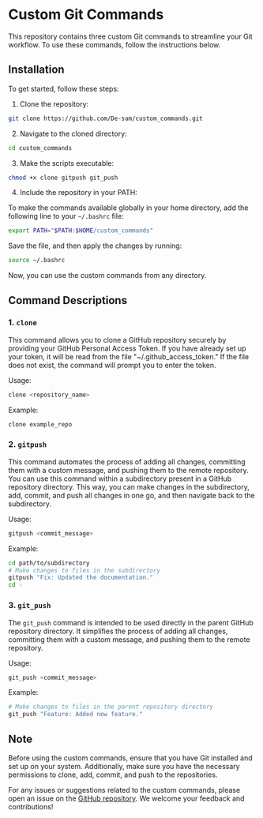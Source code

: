 # Custom Git Commands

This repository contains three custom Git commands to streamline your Git workflow. To use these commands, follow the instructions below.

## Installation

To get started, follow these steps:

1. Clone the repository:

```bash
git clone https://github.com/De-sam/custom_commands.git
```

2. Navigate to the cloned directory:

```bash
cd custom_commands
```

3. Make the scripts executable:

```bash
chmod +x clone gitpush git_push
```

4. Include the repository in your PATH:

To make the commands available globally in your home directory, add the following line to your `~/.bashrc` file:

```bash
export PATH="$PATH:$HOME/custom_commands"
```

Save the file, and then apply the changes by running:

```bash
source ~/.bashrc
```

Now, you can use the custom commands from any directory.

## Command Descriptions

### 1. `clone`

This command allows you to clone a GitHub repository securely by providing your GitHub Personal Access Token. If you have already set up your token, it will be read from the file "~/.github_access_token." If the file does not exist, the command will prompt you to enter the token.

Usage:

```bash
clone <repository_name>
```

Example:

```bash
clone example_repo
```

### 2. `gitpush`

This command automates the process of adding all changes, committing them with a custom message, and pushing them to the remote repository. You can use this command within a subdirectory present in a GitHub repository directory. This way, you can make changes in the subdirectory, add, commit, and push all changes in one go, and then navigate back to the subdirectory.

Usage:

```bash
gitpush <commit_message>
```

Example:

```bash
cd path/to/subdirectory
# Make changes to files in the subdirectory
gitpush "Fix: Updated the documentation."
cd -
```

### 3. `git_push`

The `git_push` command is intended to be used directly in the parent GitHub repository directory. It simplifies the process of adding all changes, committing them with a custom message, and pushing them to the remote repository.

Usage:

```bash
git_push <commit_message>
```

Example:

```bash
# Make changes to files in the parent repository directory
git_push "Feature: Added new feature."
```

## Note

Before using the custom commands, ensure that you have Git installed and set up on your system. Additionally, make sure you have the necessary permissions to clone, add, commit, and push to the repositories.

For any issues or suggestions related to the custom commands, please open an issue on the [GitHub repository](https://github.com/De-sam/custom_commands). We welcome your feedback and contributions!

